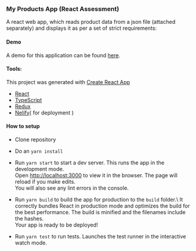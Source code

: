 
### My Products App (React Assessment)
A react web app, which reads product data from a json file (attached separately) and displays it as per a set of strict requirements:


#### Demo
A demo for this application can be found [here](https://festive-hermann-3dd25b.netlify.app/).

#### Tools:
This project was generated with [Create React App](https://reactjs.org/docs/create-a-new-react-app.html)


- [React](https://reactjs.org/)
- [TypeScript](https://www.typescriptlang.org/)
- [Redux](http://redux.js.org/)
- [Nelify](https://netlify.com/)( for deployment )



#### How to setup
- Clone repository
- Do an `yarn install`
- Run `yarn start` to start a dev server. This runs the app in the development mode.\
  Open [http://localhost:3000](http://localhost:3000) to view it in the browser.
  The page will reload if you make edits.\
  You will also see any lint errors in the console.


- Run `yarn build` to build the app for production to the `build` folder.\ It correctly bundles React in production mode and optimizes the build for the best performance. The build is minified and the filenames include the hashes.\
  Your app is ready to be deployed!

- Run `yarn test` to run tests. Launches the test runner in the interactive watch mode.
